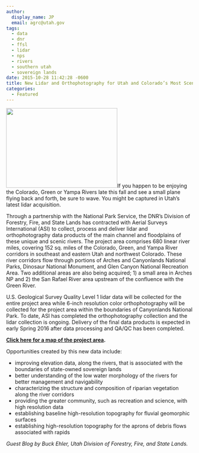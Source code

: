 ```yaml
---
author:
  display_name: JP
  email: agrc@utah.gov
tags:
  - data
  - dnr
  - ffsl
  - lidar
  - nps
  - rivers
  - southern utah
  - sovereign lands
date: 2015-10-28 11:42:28 -0600
title: New Lidar and Orthophotography for Utah and Colorado’s Most Scenic Rivers
categories:
  - Featured
---
```

<p><a href="{{ "/downloads/Riverlidar.png" | prepend: site.baseurl }}"><img src="{{ "/images/Riverlidar-300x215.png" | prepend: site.baseurl }}" alt="" title="Riverlidar" width="300" height="215" class="inline-text-left" /></a>If you happen to be enjoying the Colorado, Green or Yampa Rivers late this fall and see a small plane flying back and forth, be sure to wave. You might be captured in Utah’s latest lidar acquisition.</p>
<p>Through a partnership with the National Park Service, the DNR’s Division of Forestry, Fire, and State Lands has contracted with Aerial Surveys International (ASI) to collect, process and deliver lidar and orthophotography data products of the main channel and floodplains of these unique and scenic rivers. The project area comprises 680 linear river miles, covering 152 sq. miles of the Colorado, Green, and Yampa River corridors in southeast and eastern Utah and northwest Colorado. These river corridors flow through portions of Arches and Canyonlands National Parks, Dinosaur National Monument, and Glen Canyon National Recreation Area.  Two additional areas are also being acquired; 1) a small area in Arches NP and 2) the San Rafael River area upstream of the confluence with the Green River.</p>
<p>U.S. Geological Survey Quality Level 1 lidar data will be collected for the entire project area while 6-inch resolution color orthophotography will be collected for the project area within the boundaries of Canyonlands National Park. To date, ASI has completed the orthophotography collection and the lidar collection is ongoing. Delivery of the final data products is expected in early Spring 2016 after data processing and QA/QC has been completed. </p>
<p><strong><a href="{{ "/downloads/ContractMap.pdf" | prepend: site.baseurl }}">Click here for a map of the project area</a>.</strong></p>
<p>Opportunities created by this new data include:</p>
<ul>
<li>improving elevation data, along the rivers, that is associated with the boundaries of state-owned sovereign lands</li>
<li>better understanding of the low water morphology of the rivers for better management and navigability</li>
<li>characterizing the structure and composition of riparian vegetation along the river corridors</li>
<li>providing the greater community, such as recreation and science, with high resolution data</li>
<li>establishing baseline high-resolution topography for fluvial geomorphic surfaces</li>
<li>establishing high-resolution topography for the aprons of debris flows associated with rapids</li>
</ul>
<p><em>Guest Blog by Buck Ehler, Utah Division of Forestry, Fire, and State Lands. </em></p>
